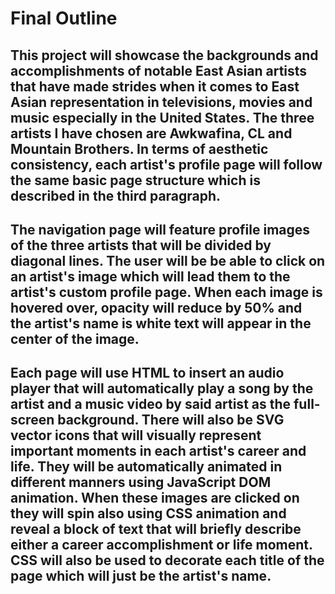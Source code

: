 # Final Outline

## This project will showcase the backgrounds and accomplishments of notable East Asian artists that have made strides when it comes to East Asian representation in televisions, movies and music especially in the United States. The three artists I have chosen are Awkwafina, CL and Mountain Brothers. In terms of aesthetic consistency, each artist's profile page will follow the same basic page structure which is described in the third paragraph.    

## The navigation page will feature profile images of the three artists that will be divided by diagonal lines. The user will be be able to click on an artist's image which will lead them to the artist's custom profile page. When each image is hovered over, opacity will reduce by 50% and the artist's name is white text will appear in the center of the image. 

## Each page will use HTML to insert an audio player that will automatically play a song by the artist and a music video by said artist as the full-screen background. There will also be SVG vector icons that will visually represent important moments in each artist's career and life. They will be automatically animated in different manners using JavaScript DOM animation. When these images are clicked on they will spin also using CSS animation and reveal a block of text that will briefly describe either a career accomplishment or life moment. CSS will also be used to decorate each title of the page which will just be the artist's name.
